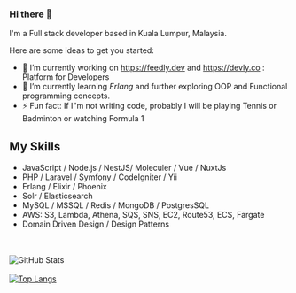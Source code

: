 ### Hi there 👋

I'm a Full stack developer based in Kuala Lumpur, Malaysia.

Here are some ideas to get you started:

- 🔭 I’m currently working on https://feedly.dev and https://devly.co : Platform for Developers
- 🌱 I’m currently learning *Erlang* and further exploring OOP and Functional programming concepts.
- ⚡ Fun fact: If I"m not writing code, probably I will be playing Tennis or Badminton or watching Formula 1

## My Skills

- JavaScript / Node.js / NestJS/ Moleculer / Vue / NuxtJs
- PHP / Laravel / Symfony / CodeIgniter / Yii
- Erlang / Elixir / Phoenix
- Solr / Elasticsearch
- MySQL / MSSQL / Redis / MongoDB / PostgresSQL
- AWS: S3, Lambda, Athena, SQS, SNS, EC2, Route53, ECS, Fargate
- Domain Driven Design / Design Patterns


<br><br>
<img src="https://github-readme-stats.vercel.app/api?username=manjufy&amp;show_icons=true" alt="GitHub Stats">
<br><br>
[![Top Langs](https://github-readme-stats.vercel.app/api/top-langs/?username=manjufy&layout=compact)](https://github.com/iamkatelim/github-readme-stats)



